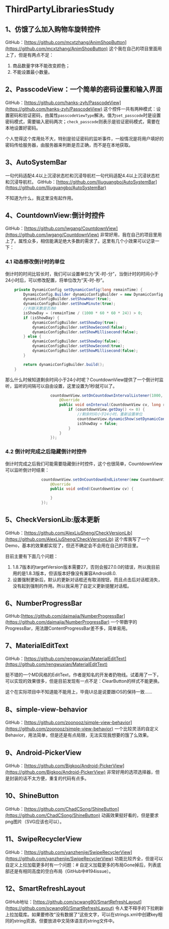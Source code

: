 # ThirdPartyLibrariesStudy
## 1、仿饿了么加入购物车旋转控件
GitHub：[https://github.com/mcxtzhang/AnimShopButton](https://github.com/mcxtzhang/AnimShopButton)
这个我在自己的项目里面用上了，但是有两点不足：

1. 商品数量字体不能改变颜色；
2. 不能设置最小数量。

## 2、PasscodeView：一个简单的密码设置和输入界面
GitHub：[https://github.com/hanks-zyh/PasscodeView](https://github.com/hanks-zyh/PasscodeView)
这个控件一共有两种模式：设置密码和验证密码，由属性`passcodeViewType`解决。值为`set_passcode`时是设置密码模式，需要输入密码两次；`check_passcode`则表示是验证密码模式，需要在本地设置好密码。

个人觉得这个库用处不大，特别是验证密码的监听事件，一般情况是将用户填好的密码传给服务器，由服务器来判断是否正确，而不是在本地获取。

## 3、AutoSystemBar
一句代码适配4.4以上沉浸状态栏和沉浸导航栏一句代码适配4.4以上沉浸状态栏和沉浸导航栏。
GitHub：[https://github.com/lliuguangbo/AutoSystemBar](https://github.com/lliuguangbo/AutoSystemBar)

不知道为什么，我这里没有起作用。

## 4、CountdownView:倒计时控件
GitHub：[https://github.com/iwgang/CountdownView](https://github.com/iwgang/CountdownView)
非常好用，我在自己的项目里用上了。属性众多，相信能满足绝大多数的需求了。这里有几个小效果可以记录一下：
### 4.1 动态修改倒计时的单位
倒计时的时间比较长时，我们可以设置单位为“天-时-分”，当倒计时的时间小于24小时后，可以修改配置，将单位改为“天-时-秒”。
```java
    private DynamicConfig setDynamicConfig(long remainTime) {
        DynamicConfig.Builder dynamicConfigBuilder = new DynamicConfig.Builder();
        dynamicConfigBuilder.setShowHour(true);
        dynamicConfigBuilder.setShowMinute(true);
        //判斷天數是否為0
        isShowDay = (remainTime / (1000 * 60 * 60 * 24)) > 0;
        if (isShowDay) {
            dynamicConfigBuilder.setShowDay(true);
            dynamicConfigBuilder.setShowSecond(false);
            dynamicConfigBuilder.setShowMillisecond(false);
        } else {
            dynamicConfigBuilder.setShowDay(false);
            dynamicConfigBuilder.setShowSecond(true);
            dynamicConfigBuilder.setShowMillisecond(false);
        }

        return dynamicConfigBuilder.build();
    }
```
那么什么时候知道剩余时间小于24小时呢？CountdownView提供了一个倒计时监听，监听的间隔可以自由设置，这里设置为1秒就可以了。
```java
                    countdownView.setOnCountdownIntervalListener(1000, new CountdownView.OnCountdownIntervalListener() {
                        @Override
                        public void onInterval(CountdownView cv, long remainTime) {
                            if (countdownView.getDay() <= 0) {
                                //剩余时间小于24小时，重新设置单位
                                countdownView.dynamicShow(setDynamicConfig(remainTime));
                                isShowDay = false;
                            }
                        }
                    });
```
### 4.2 倒计时完成之后隐藏倒计时控件
倒计时完成之后我们可能需要隐藏倒计时控件，这个也很简单，CountdownView可以监听倒计时结束：
```java
                countdownView.setOnCountdownEndListener(new CountdownView.OnCountdownEndListener() {
                    @Override
                    public void onEnd(CountdownView cv) {

                    }
                });
```

## 5、CheckVersionLib:版本更新
GitHub：[https://github.com/AlexLiuSheng/CheckVersionLib](https://github.com/AlexLiuSheng/CheckVersionLib)
这个库我写了一个Demo，基本的效果都实现了，但还不确定会不会用在自己的项目里。

目前主要有下面几个问题：
1. 1.8.7版本的targetVersion版本需要27，否则会报27.0.0的错误，所以我目前用的是1.8.3版本，但该版本好像没有兼容Android8.0.
2. 设置强制更新后，默认的更新对话框还有取消按钮，而且点击后对话框消失，没有起到强制的作用。所以我采用了自定义更新提醒对话框。

## 6、NumberProgressBar
GitHub:[https://github.com/daimajia/NumberProgressBar](https://github.com/daimajia/NumberProgressBar)
一个带数字的ProgressBar，用法跟ContentProgressBar差不多，简单易用。

## 7、MaterialEditText
GitHub：[https://github.com/rengwuxian/MaterialEditText](https://github.com/rengwuxian/MaterialEditText)

挺不错的一个MD风格的EditText，作者是知名的开发者扔物线。试着用了一下，可以实现的效果很多，但是目前发现有一点不足：ClearButton的样式不能更换。

这个在实际项目中不知道能不能用上，毕竟UI总是说要跟iOS的保持一致……

## 8、simple-view-behavior
GitHub：[https://github.com/zoonooz/simple-view-behavior](https://github.com/zoonooz/simple-view-behavior)
一个比较灵活的自定义Behavior，用法简单，但是还是有点局限，无法实现我想要的饿了么效果。

## 9、Android-PickerView
GitHub：[https://github.com/Bigkoo/Android-PickerView](https://github.com/Bigkoo/Android-PickerView)
非常好用的选项选择器，但是封装的话不太方便，重复的代码有点多。

## 10、ShineButton
GitHub：[https://github.com/ChadCSong/ShineButton](https://github.com/ChadCSong/ShineButton)
动画效果挺好看的，但是要求png图片（SVG应该也可以）。

## 11、SwipeRecyclerView
GitHub：[https://github.com/yanzhenjie/SwipeRecyclerView](https://github.com/yanzhenjie/SwipeRecyclerView)
功能比较齐全，但是可以自定义上拉加载更多时有一个问题：# 自定义加载更多的布局Gone掉后，列表底部还是有相同高度的空白布局（GitHub中#194issue）。

## 12、SmartRefreshLayout
GitHub地址：[https://github.com/scwang90/SmartRefreshLayout](https://github.com/scwang90/SmartRefreshLayout)
令人爱不释手的下拉刷新上拉加载库。如果要修改“没有数据了”这些文字，可以在strings.xml中创建key相同的string资源。但要放进中文简体语言的string文件中。




